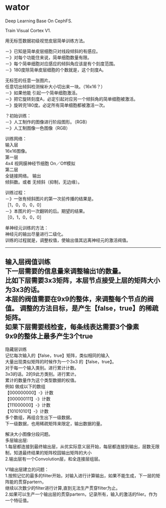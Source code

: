 # wator
Deep Learning Base On CephFS.

Train Visual Cortex V1.

用无标签数据初级视觉皮层简单训练方法。  

－》已知是简单皮层细胞只对线段倾斜的有感应。  
 －》对每个功能住来说，简单细胞数量有限。  
  －》每个简单细胞对应感应的倾斜角应该是有个刻度范围。  
   －》180度除简单皮层细胞的个数就是，这个刻度A。  

无标签的任意一张图片。  
任意切出倾斜检测候补大小切出来一块。（16x16？）  
 －》如果他能 引起一个简单细胞激活。  
  －》把它旋转刻度A，必定引起对应另一个倾斜角的简单细胞被激活。  
   －》旋转完180度。必定所有简单细胞都被激活一次。  

？初始训练：  
 －》人工制作的图像进行阶段图形。（RGB）  
 －》人工制图像一色图像（RGB）  


训练网络：  
 输入层  
   16x16图像。  
 第一层  
  4x4 视网膜神经节细胞 On／Off模拟  
 第二层   
   全链接网络。
 输出  
   倾斜数。或者 无倾斜（抑制，无边缘）。  

训练过程：  
 －》一张有倾斜图片的第一次前传播的结果是。  
   ［1，0，0，0，0］  
 －》本图片的一次翻转的后。期望的结果。  
   ［0，1，0，0，0］  

单神经元训练的方法：  
 神经元的输出尽量进行二级化。  
 训练的过程就是，调整权值，使输出值其远离神经元的激活阀值。  
 
 -------------------------
 输入层阀值训练  
  下一层需要的信息量来调整输出1的数量。  
   比如下层需要3x3矩阵，本层节点接受上层的矩阵大小为3x3的话。  
   本层的阀值需要在9x9的整体，来调整每个节点的阀值。 
   调整的方法目标，是产生【false，true】的稀疏矩阵。  
    如果下层需要线检查，每条线表达需要3个像素  
     9x9的整体上最多产生3个true  
 -------------------------
 隐藏层训练  
  记忆每次输入的【false，true】矩阵，类似相同的输入  
   大量出现类似矩阵的时候作为一个3x3 的【false，true】。  
   对于每一个输入类别。进行累计计数。  
   3x3的话。2的9此方类别。进行累计。  
     累计的数量作为这个类型数据的权值。  
      例如 做成以下的数组  
       【000000000】-》计数  
       【000000111】-》计数    
       【111000000】-》计数     
       【101010101】-》计数     
      多个数组，再组合生出下一级数据。  
      下一级数据，也用稀疏矩阵来限定，输出数据的量。  
 
解决大小图像分段问题。    
多层输出层:   
 1.每层都连接到最终输出层，从优实际意义层开始，每层都连接到输出，层数无限制，知道最终结果的矩阵校园输出矩阵的大小  
 2.输出层有一个Convolution层，和全连接层组层。  
 

V1输出层建立的问题：  
 1.按照记忆的最多的filter开始，对输入进行计算输出，如果不能生成，下一层的矩阵能的贯穿partern，  
   继续以次数少的filter进行计算,直到无法生产贯穿filter为止。  
 2.如果可以生产一个输出层的贯穿partern，记录所有，输入的激活的filer。作为一个特征值。  
 
 
